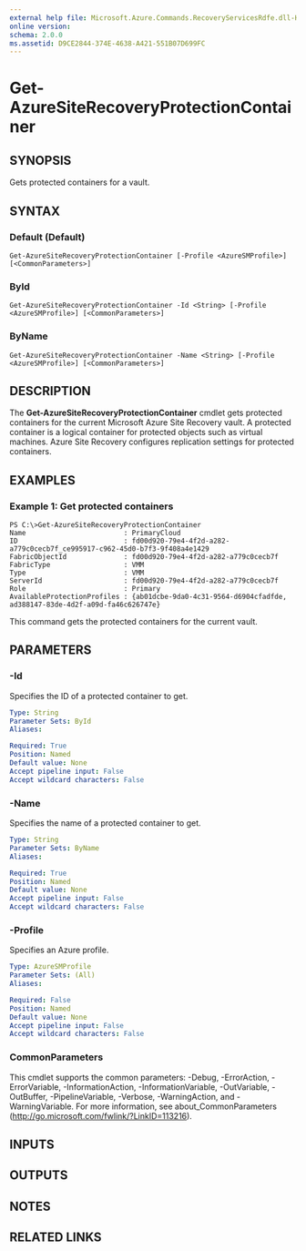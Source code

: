 ```yaml
---
external help file: Microsoft.Azure.Commands.RecoveryServicesRdfe.dll-Help.xml
online version: 
schema: 2.0.0
ms.assetid: D9CE2844-374E-4638-A421-551B07D699FC
---
```


# Get-AzureSiteRecoveryProtectionContainer

## SYNOPSIS
Gets protected containers for a vault.

## SYNTAX

### Default (Default)
```
Get-AzureSiteRecoveryProtectionContainer [-Profile <AzureSMProfile>] [<CommonParameters>]
```

### ById
```
Get-AzureSiteRecoveryProtectionContainer -Id <String> [-Profile <AzureSMProfile>] [<CommonParameters>]
```

### ByName
```
Get-AzureSiteRecoveryProtectionContainer -Name <String> [-Profile <AzureSMProfile>] [<CommonParameters>]
```

## DESCRIPTION
The **Get-AzureSiteRecoveryProtectionContainer** cmdlet gets protected containers for the current Microsoft Azure Site Recovery vault.
A protected container is a logical container for protected objects such as virtual machines.
Azure Site Recovery configures replication settings for protected containers.

## EXAMPLES

### Example 1: Get protected containers
```
PS C:\>Get-AzureSiteRecoveryProtectionContainer
Name                        : PrimaryCloud
ID                          : fd00d920-79e4-4f2d-a282-a779c0cecb7f_ce995917-c962-45d0-b7f3-9f408a4e1429
FabricObjectId              : fd00d920-79e4-4f2d-a282-a779c0cecb7f
FabricType                  : VMM
Type                        : VMM
ServerId                    : fd00d920-79e4-4f2d-a282-a779c0cecb7f
Role                        : Primary
AvailableProtectionProfiles : {ab01dcbe-9da0-4c31-9564-d6904cfadfde, ad388147-83de-4d2f-a09d-fa46c626747e}
```

This command gets the protected containers for the current vault.

## PARAMETERS

### -Id
Specifies the ID of a protected container to get.

```yaml
Type: String
Parameter Sets: ById
Aliases: 

Required: True
Position: Named
Default value: None
Accept pipeline input: False
Accept wildcard characters: False
```

### -Name
Specifies the name of a protected container to get.

```yaml
Type: String
Parameter Sets: ByName
Aliases: 

Required: True
Position: Named
Default value: None
Accept pipeline input: False
Accept wildcard characters: False
```

### -Profile
Specifies an Azure profile.

```yaml
Type: AzureSMProfile
Parameter Sets: (All)
Aliases: 

Required: False
Position: Named
Default value: None
Accept pipeline input: False
Accept wildcard characters: False
```

### CommonParameters
This cmdlet supports the common parameters: -Debug, -ErrorAction, -ErrorVariable, -InformationAction, -InformationVariable, -OutVariable, -OutBuffer, -PipelineVariable, -Verbose, -WarningAction, and -WarningVariable. For more information, see about_CommonParameters (http://go.microsoft.com/fwlink/?LinkID=113216).

## INPUTS

## OUTPUTS

## NOTES

## RELATED LINKS


